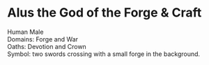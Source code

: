# Alus the God of the Forge & Craft
Human Male  
Domains: Forge and War  
Oaths: Devotion and Crown  
Symbol: two swords crossing with a small forge in the background. 